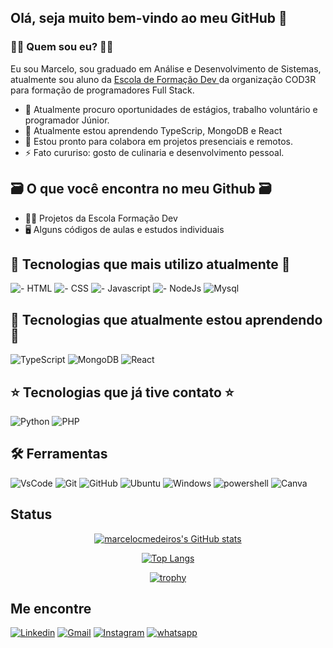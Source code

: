 ## Olá, seja muito bem-vindo ao meu GitHub 👋

### 👨‍💻 Quem sou eu? 👨‍💻

Eu sou Marcelo, sou graduado em Análise e Desenvolvimento de Sistemas, atualmente sou aluno da [Escola de Formação Dev ](https://escola.formacao.dev/)da organização COD3R para formação de programadores Full Stack. 

- 🔭 Atualmente procuro oportunidades de estágios, trabalho voluntário e programador Júnior. 
- 🌱 Atualmente estou aprendendo TypeScrip, MongoDB e React  
- 🤝 Estou pronto para colabora em projetos presenciais e remotos. 
- ⚡ Fato cururiso: gosto de culinaria e desenvolvimento pessoal.

## 🗃️ O que você encontra no meu Github 🗃️

- 👨‍💻 Projetos da Escola Formação Dev 
- 🖥️ Alguns códigos de aulas e estudos individuais  

## 🌟 Tecnologias que mais utilizo atualmente 🌟

![- HTML](https://img.shields.io/badge/HTML5-E34F26?style=for-the-badge&logo=html5&logoColor=white)
![- CSS](https://img.shields.io/badge/CSS3-1572B6?style=for-the-badge&logo=css3&logoColor=white)
![- Javascript](https://img.shields.io/badge/JavaScript-323330?style=for-the-badge&logo=javascript&logoColor=F7DF1E)
![- NodeJs](https://img.shields.io/badge/Node.js-339933?style=for-the-badge&logo=nodedotjs&logoColor=white)
![Mysql](https://img.shields.io/badge/MySQL-005C84?style=for-the-badge&logo=mysql&logoColor=white)

## 🌟 Tecnologias que atualmente estou aprendendo🌟

![TypeScript](https://img.shields.io/badge/typescript-%23007ACC.svg?style=for-the-badge&logo=typescript&logoColor=white)
![MongoDB](https://img.shields.io/badge/MongoDB-%234ea94b.svg?style=for-the-badge&logo=mongodb&logoColor=white)
![React](https://img.shields.io/badge/react-%2320232a.svg?style=for-the-badge&logo=react&logoColor=%2361DAFB)

## ⭐ Tecnologias que já tive contato ⭐

![Python](https://img.shields.io/badge/Python-FFD43B?style=for-the-badge&logo=python&logoColor=blue)
![PHP](https://img.shields.io/badge/php-%23777BB4.svg?style=for-the-badge&logo=php&logoColor=white)

## 🛠️ Ferramentas

![VsCode](https://img.shields.io/badge/VSCode-0078D4?style=for-the-badge&logo=visual%20studio%20code&logoColor=white)
![Git](https://img.shields.io/badge/git-%23F05033.svg?style=for-the-badge&logo=git&logoColor=white)
![GitHub](https://img.shields.io/badge/github-%23121011.svg?style=for-the-badge&logo=github&logoColor=white)
![Ubuntu](https://img.shields.io/badge/Ubuntu-E95420?style=for-the-badge&logo=ubuntu&logoColor=white)
![Windows](https://img.shields.io/badge/Windows-0078D6?style=for-the-badge&logo=windows&logoColor=white)
![powershell](https://img.shields.io/badge/powershell-5391FE?style=for-the-badge&logo=powershell&logoColor=white)
![Canva](https://img.shields.io/badge/Canva-%2300C4CC.svg?style=for-the-badge&logo=Canva&logoColor=white)

## Status

<div align="center">
           
 [![marcelocmedeiros's GitHub stats](https://github-readme-stats.vercel.app/api?username=marcelocmedeiros&hide=prs,issues,contribs&show_icons=true&theme=dracula)](https://github.com/marcelocmedeiros/github-readme-stats)
 
 [![Top Langs](https://github-readme-stats.vercel.app/api/top-langs/?username=marcelocmedeiros&theme=dracula&layout=compact)](https://github.com/marcelocmedeiros/github-readme-stats)
 
 [![trophy](https://github-profile-trophy.vercel.app/?username=marcelocmedeiros&theme=dracula&rank=C,B,A,AA,AAA,S,SS,SSS&margin-w=15&column=2)](https://github.com/marcelocmedeiros/github-profile-trophy)
 
 </div>

## Me encontre

[![Linkedin](https://img.shields.io/badge/LinkedIn-0077B5?style=for-the-badge&logo=linkedin&logoColor=white)](https://www.linkedin.com/in/marcelocmdev/)
[![Gmail](https://img.shields.io/badge/Gmail-D14836?style=for-the-badge&logo=gmail&logoColor=white)](marcelocmdev@gmail.com)
[![Instagram](https://img.shields.io/badge/Instagram-%23E4405F.svg?style=for-the-badge&logo=Instagram&logoColor=white)](https://www.instagram.com/marcellocmedeiros/)
[![whatsapp](https://img.shields.io/badge/WhatsApp-25D366?style=for-the-badge&logo=whatsapp&logoColor=white)](https://api.whatsapp.com/send?phone=5583999666768)



 
<!--
**marcelocmedeiros/marcelocmedeiros** is a ✨ _special_ ✨ repository because its `README.md` (this file) appears on your GitHub profile.

Here are some ideas to get you started:

- 🔭 I’m currently working on ...
- 🌱 I’m currently learning ...
- 👯 I’m looking to collaborate on ...
- 🤔 I’m looking for help with ...
- 💬 Ask me about ...
- 📫 How to reach me: ...
- 😄 Pronouns: ...
- ⚡ Fun fact: ...
-->
